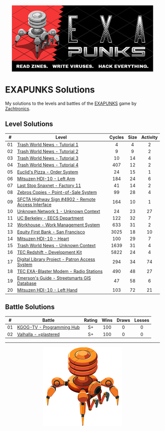 <p align="center"><img src="./assets/exapunks.jpg" alt="EXAPUNKS logo"/></p>

# EXAPUNKS Solutions

My solutions to the levels and battles of the [EXAPUNKS](https://store.steampowered.com/app/716490/EXAPUNKS/) game by [Zachtronics](http://www.zachtronics.com/).

## Level Solutions

|  #  | Level                                                                                                                       | Cycles | Size | Activity |
| :-: | --------------------------------------------------------------------------------------------------------------------------- | :----: | :--: | :------: |
| 01  | [Trash World News - Tutorial 1](./solutions/levels/01-trash-world-news-tutorial-1)                                          |   4    |  4   |    2     |
| 02  | [Trash World News - Tutorial 2](./solutions/levels/02-trash-world-news-tutorial-2)                                          |   9    |  9   |    2     |
| 03  | [Trash World News - Tutorial 3](./solutions/levels/03-trash-world-news-tutorial-3)                                          |   10   |  14  |    4     |
| 04  | [Trash World News - Tutorial 4](./solutions/levels/04-trash-world-news-tutorial-4)                                          |  407   |  12  |    2     |
| 05  | [Euclid's Pizza - Order System](./solutions/levels/05-euclids-pizza-order-system)                                           |   24   |  15  |    1     |
| 06  | [Mitsuzen HDI-10 - Left Arm](./solutions/levels/06-mitsuzen-hdi-10-left-arm)                                                |  184   |  24  |    6     |
| 07  | [Last Stop Snaxnet - Factory 11](./solutions/levels/07-last-stop-snaxnet-factory-11)                                        |   41   |  14  |    2     |
| 08  | [Zebros Copies - Point-of-Sale System](./solutions/levels/08-zebros-copies-point-of-sale-system)                            |   99   |  28  |    4     |
| 09  | [SFCTA Highway Sign #4902 - Remote Access Interface](./solutions/levels/09-sfcta-highway-sign-4902-remote-access-interface) |  164   |  10  |    1     |
| 10  | [Unknown Network 1 - Unknown Context](./solutions/levels/10-unknown-network-1-unknown-context)                              |   24   |  23  |    27    |
| 11  | [UC Berkeley - EECS Department](./solutions/levels/11-uc-berkeley-eecs-department)                                          |  122   |  32  |    7     |
| 12  | [Workhouse - Work Management System](./solutions/levels/12-workhouse-work-management-system)                                |  633   |  31  |    2     |
| 13  | [Equity First Bank - San Francisco](./solutions/levels/13-equity-first-bank-san-francisco)                                  |  3025  |  18  |    10    |
| 14  | [Mitsuzen HDI-10 - Heart](./solutions/levels/14-mitsuzen-hdi-10-heart)                                                      |  100   |  29  |    7     |
| 15  | [Trash World News - Unknown Context](./solutions/levels/15-trash-world-news-unknown-context)                                |  1639  |  31  |    4     |
| 16  | [TEC Redshift - Development Kit](./solutions/levels/16-tec-redshift-development-kit)                                        |  5822  |  24  |    4     |
| 17  | [Digital Library Project - Patron Access System](./solutions/levels/17-digital-library-project-patron-access-system)        |  294   |  34  |    74    |
| 18  | [TEC EXA-Blaster Modem - Radio Stations](./solutions/levels/18-tec-exa-blaster-modem-radio-stations)                        |  490   |  48  |    27    |
| 19  | [Emerson's Guide - Streetsmarts GIS Database](./solutions/levels/19-emersons-guide-streetsmarts-gis-database)               |   47   |  58  |    6     |
| 20  | [Mitsuzen HDI-10 - Left Hand](./solutions/levels/20-mitsuzen-hdi-10-left-hand)                                              |  103   |  72  |    21    |

## Battle Solutions

|  #  | Battle                                                                      | Rating | Wins | Draws | Losses |
| :-: | --------------------------------------------------------------------------- | :----: | :--: | :---: | :----: |
| 01  | [KGOG-TV - Programming Hub](./solutions/battles/01-kgog-tv-programming-hub) |   S+   | 100  |   0   |   0    |
| 02  | [Valhalla - =plastered](./solutions/battles/02-valhalla-plastered)          |   S+   | 100  |   0   |   0    |

---

<p align="center"><img src="./assets/exa.png" alt="EXAPUNKS logo"/></p>
